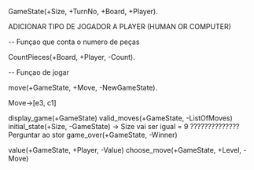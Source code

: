 GameState(+Size, +TurnNo, +Board, +Player).

ADICIONAR TIPO DE JOGADOR A PLAYER (HUMAN OR COMPUTER)

-- Funçao que conta o numero de peças

CountPieces(+Board, +Player, -Count).

-- Funçao de jogar

move(+GameState, +Move, -NewGameState).

Move->[e3, c1]

display_game(+GameState)
valid_moves(+GameState, -ListOfMoves)
initial_state(+Size, -GameState) -> Size vai ser igual = 9 ?????????????? Perguntar ao stor
game_over(+GameState, -Winner)

value(+GameState, +Player, -Value)
choose_move(+GameState, +Level, -Move)